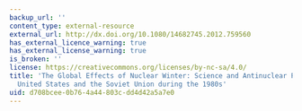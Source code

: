 ```yaml
---
backup_url: ''
content_type: external-resource
external_url: http://dx.doi.org/10.1080/14682745.2012.759560
has_external_licence_warning: true
has_external_license_warning: true
is_broken: ''
license: https://creativecommons.org/licenses/by-nc-sa/4.0/
title: 'The Global Effects of Nuclear Winter: Science and Antinuclear Protest in the
  United States and the Soviet Union during the 1980s'
uid: d708bcee-0b76-4a44-803c-dd4d42a5a7e0
---
```

